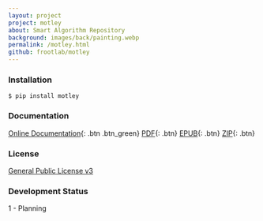 ```yaml
---
layout: project
project: motley
about: Smart Algorithm Repository
background: images/back/painting.webp
permalink: /motley.html
github: frootlab/motley
---
```


### Installation
```shell
$ pip install motley
```

### Documentation
[Online Documentation](http://docs.frootlab.org/projects/motley){: .btn .btn_green}
[PDF](https://readthedocs.org/projects/motley/downloads/pdf/latest/){: .btn}
[EPUB](https://readthedocs.org/projects/motley/downloads/epub/latest/){: .btn}
[ZIP](https://readthedocs.org/projects/motley/downloads/htmlzip/latest/){: .btn}

### License
[General Public License v3](https://www.gnu.org/licenses/gpl.html)

### Development Status
1 - Planning
